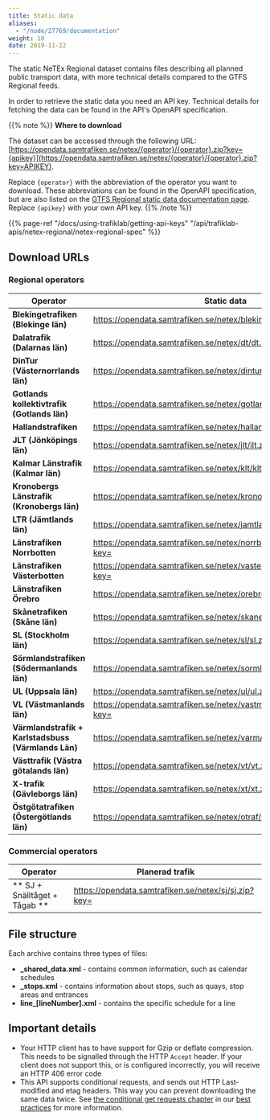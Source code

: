 ```yaml
---
title: Static data 
aliases:
  - "/node/27769/documentation"
weight: 10 
date: 2019-11-22
---
```


The static NeTEx Regional dataset contains files describing all planned public transport data, with more technical
details compared to the GTFS Regional feeds.

In order to retrieve the static data you need an API key. Technical details for fetching the data can be found in the
API's OpenAPI specification.

{{% note %}}
**Where to download**

The dataset can be accessed through the following URL:
[https://opendata.samtrafiken.se/netex/{operator}/{operator}.zip?key={apikey}](https://opendata.samtrafiken.se/netex/{operator}/{operator}.zip?key=APIKEY).

Replace `{operator}` with the abbreviation of the operator you want to download. These abbreviations can be found in the
OpenAPI specification, but are also listed on the [GTFS Regional static data documentation page](../gtfs-regional/static.md). Replace `{apikey}` with your own API key.
{{% /note %}}

{{% page-ref "/docs/using-trafiklab/getting-api-keys" "/api/trafiklab-apis/netex-regional/netex-regional-spec" %}}

## Download URLs

### Regional operators

| Operator                                            | Static data                                                                                                                                                            |
| --------------------------------------------------- | ---------------------------------------------------------------------------------------------------------------------------------------------------------------------------- |
| **Blekingetrafiken (Blekinge län)**                 | [https://opendata.samtrafiken.se/netex/blekinge/blekinge.zip?key=<api-nyckel>](https://opendata.samtrafiken.se/netex/blekinge/blekinge.zip?key=<api-nyckel>)                 |
| **Dalatrafik (Dalarnas län)**                       | [https://opendata.samtrafiken.se/netex/dt/dt.zip?key=<api-nyckel>](https://opendata.samtrafiken.se/netex/dt/dt.zip?key=<api-nyckel>)                                         |
| **DinTur (Västernorrlands län)**                    | [https://opendata.samtrafiken.se/netex/dintur/dintur.zip?key=<api-nyckel>](https://opendata.samtrafiken.se/netex/dintur/dintur.zip?key=<api-nyckel>)                         |
| **Gotlands kollektivtrafik (Gotlands län)**         | [https://opendata.samtrafiken.se/netex/gotland/gotland.zip?key=<api-nyckel>](https://opendata.samtrafiken.se/netex/gotland/gotland.zip?key=<api-nyckel>)                     |
| **Hallandstrafiken**                                | [https://opendata.samtrafiken.se/netex/halland/halland.zip?key=<api-nyckel>](https://opendata.samtrafiken.se/netex/halland/halland.zip?key=<api-nyckel>)                     |
| **JLT (Jönköpings län)**                            | [https://opendata.samtrafiken.se/netex/jlt/jlt.zip?key=<api-nyckel>](https://opendata.samtrafiken.se/netex/jlt/jlt.zip?key=<api-nyckel>)                                     |
| **Kalmar Länstrafik (Kalmar län)**                  | [https://opendata.samtrafiken.se/netex/klt/klt.zip?key=<api-nyckel>](https://opendata.samtrafiken.se/klt/klt.zip?key=<api-nyckel>)                                           |
| **Kronobergs Länstrafik (Kronobergs län)**          | [https://opendata.samtrafiken.se/netex/krono/krono.zip?key=<api-nyckel>](https://opendata.samtrafiken.se/netex/krono/krono.zip?key=<api-nyckel>)                             |
| **LTR (Jämtlands län)**                             | [https://opendata.samtrafiken.se/netex/jamtland/jamtland.zip?key=<api-nyckel>](https://opendata.samtrafiken.se/netex/jamtland/jamtland.zip?key=<api-nyckel>)                 |
| **Länstrafiken Norrbotten**                         | [https://opendata.samtrafiken.se/netex/norrbotten/norrbotten.zip?key=<api-nyckel>](https://opendata.samtrafiken.se/netex/norrbotten/norrbotten.zip?key=<api-nyckel>)         |
| **Länstrafiken Västerbotten**                       | [https://opendata.samtrafiken.se/netex/vasterbotten/vasterbotten.zip?key=<api-nyckel>](https://opendata.samtrafiken.se/netex/vasterbotten/vasterbotten.zip?key=<api-nyckel>) |
| **Länstrafiken Örebro**                             | [https://opendata.samtrafiken.se/netex/orebro/orebro.zip?key=<api-nyckel>](https://opendata.samtrafiken.se/netex/orebro/orebro.zip?key=<api-nyckel>)                         |
| **Skånetrafiken (Skåne län)**                       | [https://opendata.samtrafiken.se/netex/skane/skane.zip?key=<api-nyckel>](https://opendata.samtrafiken.se/netex/skane/skane.zip?key=<api-nyckel>)                             |
| **SL (Stockholm län)**                              | [https://opendata.samtrafiken.se/netex/sl/sl.zip?key=<api-nyckel>](https://opendata.samtrafiken.se/netex/sl/sl.zip?key=<api-nyckel>)                                         |
| **Sörmlandstrafiken (Södermanlands län)**           | [https://opendata.samtrafiken.se/netex/sormland/sormland.zip?key=<api-nyckel>](https://opendata.samtrafiken.se/netex/sormland/sormland.zip?key=<api-nyckel>)                 |
| **UL (Uppsala län)**                                | [https://opendata.samtrafiken.se/netex/ul/ul.zip?key=<api-nyckel>](https://opendata.samtrafiken.se/netex/ul/ul.zip?key=<api-nyckel>)                                         |
| **VL (Västmanlands län)**                           | [https://opendata.samtrafiken.se/netex/vastmanland/vastmanland.zip?key=<api-nyckel>](https://opendata.samtrafiken.se/netex/vastmanland/vastmanland.zip?key=<api-nyckel>)     |
| **Värmlandstrafik + Karlstadsbuss (Värmlands Län)** | [https://opendata.samtrafiken.se/netex/varm/varm.zip?key=<api-nyckel>](https://opendata.samtrafiken.se/netex/varm/varm.zip?key=<api-nyckel>)                                 |
| **Västtrafik (Västra götalands län)**               | [https://opendata.samtrafiken.se/netex/vt/vt.zip?key=<api-nyckel>](https://opendata.samtrafiken.se/netex/vt/vt.zip?key=<api-nyckel>)                                         |
| **X-trafik (Gävleborgs län)**                       | [https://opendata.samtrafiken.se/netex/xt/xt.zip?key=<api-nyckel>](https://opendata.samtrafiken.se/netex/xt/xt.zip?key=<api-nyckel>)                                         |
| **Östgötatrafiken (Östergötlands län)**             | [https://opendata.samtrafiken.se/netex/otraf/otraf.zip?key=<api-nyckel>](https://opendata.samtrafiken.se/netex/otraf/otraf.zip?key=<api-nyckel>)                             |

### Commercial operators

| Operator                                                                                                                             | Planerad trafik | 
| ------------------------------------------------------------------------------------------------------------------------------------ | --------------- |
| ** SJ + Snälltåget + Tågab **  | [https://opendata.samtrafiken.se/netex/sj/sj.zip?key=<api-nyckel>](https://opendata.samtrafiken.se/netex/sj/sj.zip?key=<api-nyckel>) |

## File structure

Each archive contains three types of files:

- **_shared_data.xml** - contains common information, such as calendar schedules 
- **_stops.xml** - contains information about stops, such as quays, stop areas and entrances
- **line\_\[lineNumber\].xml** - contains the specific schedule for a line

## Important details

- Your HTTP client has to have support for Gzip or deflate compression. This needs to be signalled through the
  HTTP `Accept` header. If your client does not support this, or is configured incorrectly, you will receive an HTTP 406
  error code 
- This API supports conditional requests, and sends out HTTP Last-modified and etag headers. This way you can prevent
  downloading the same data twice.
  See [the conditional get requests chapter](/docs/best-practices/conditional-get-requests/) in
  our [best practices](/docs/best-practices/) for more information.